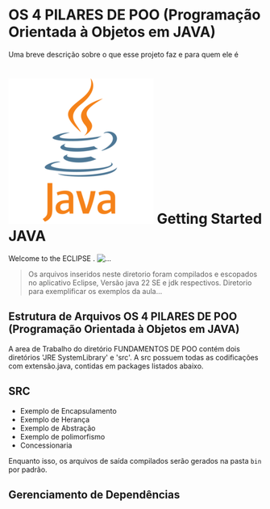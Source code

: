 # OS 4 PILARES DE POO (Programação Orientada à Objetos em JAVA)

Uma breve descrição sobre o que esse projeto faz e para quem ele é

# ![..](https://raw.githubusercontent.com/github/explore/5b3600551e122a3277c2c5368af2ad5725ffa9a1/topics/java/java.png?size=48) Getting Started JAVA

Welcome to the ECLIPSE . ![..](https://www.eclipse.org/eclipse.org-common/themes/solstice/public/images/logo/eclipse-foundation-grey-orange.svg). 


> Os arquivos inseridos neste diretorio foram compilados e escopados no aplicativo Eclipse,
> Versão java 22 SE e jdk respectivos.
> Diretorio para exemplificar os exemplos da aula... 

## Estrutura de Arquivos OS 4 PILARES DE POO (Programação Orientada à Objetos em JAVA)

A area de Trabalho do diretório FUNDAMENTOS DE POO contém dois diretórios 'JRE SystemLibrary' e 'src'. 
A src possuem todas as codificações com extensão.java, contidas em packages listados abaixo.

## SRC 
- Exemplo de Encapsulamento
- Exemplo de Herança
- Exemplo de Abstração
- Exemplo de polimorfismo
- Concessionaria

Enquanto isso, os arquivos de saída compilados serão gerados na pasta `bin` por padrão.

## Gerenciamento de Dependências



